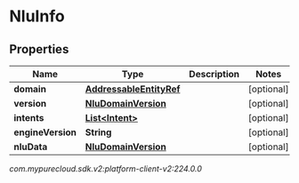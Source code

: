 # NluInfo


## Properties

| Name | Type | Description | Notes |
| ------------ | ------------- | ------------- | ------------- |
| **domain** | [**AddressableEntityRef**](AddressableEntityRef) |  |  [optional] |
| **version** | [**NluDomainVersion**](NluDomainVersion) |  |  [optional] |
| **intents** | [**List&lt;Intent&gt;**](Intent) |  |  [optional] |
| **engineVersion** | **String** |  |  [optional] |
| **nluData** | [**NluDomainVersion**](NluDomainVersion) |  |  [optional] |




_com.mypurecloud.sdk.v2:platform-client-v2:224.0.0_

